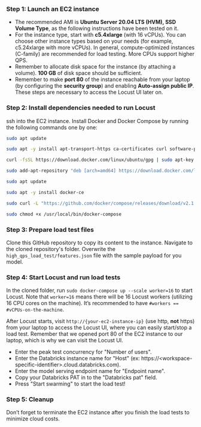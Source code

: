 ### Step 1: Launch an EC2 instance
* The recommended AMI is __Ubuntu Server 20.04 LTS (HVM), SSD Volume Type__, as the following instructions have been tested on it.
* For the instance type, start with __c5.4xlarge__ (with 16 vCPUs). You can choose other instance types based on your needs (for example, c5.24xlarge with more vCPUs). In general, compute-optimized instances (C-family) are recommended for load testing. More CPUs support higher QPS.
* Remember to allocate disk space for the instance (by attaching a volume). __100 GB__ of disk space should be sufficient.
* Remember to make __port 80__ of the instance reachable from your laptop (by configuring the __security group__) and enabling __Auto-assign public IP__. These steps are necessary to access the Locust UI later on.

### Step 2: Install dependencies needed to run Locust

ssh into the EC2 instance. Install Docker and Docker Compose by running the following commands one by one:

```bash
sudo apt update

sudo apt -y install apt-transport-https ca-certificates curl software-properties-common

curl -fsSL https://download.docker.com/linux/ubuntu/gpg | sudo apt-key add -

sudo add-apt-repository "deb [arch=amd64] https://download.docker.com/linux/ubuntu focal stable"

sudo apt update

sudo apt -y install docker-ce

sudo curl -L "https://github.com/docker/compose/releases/download/v2.1.1/docker-compose-linux-x86_64" -o /usr/local/bin/docker-compose

sudo chmod +x /usr/local/bin/docker-compose
```

### Step 3: Prepare load test files

Clone this GitHub repository to copy its content to the instance. Navigate to the cloned repository's folder. Overwrite the `high_qps_load_test/features.json` file with the sample payload for you model.

### Step 4: Start Locust and run load tests

In the cloned folder, run `sudo docker-compose up --scale worker=16` to start Locust. Note that `worker=16` means there will be 16 Locust workers (utilizing 16 CPU cores on the machine). It’s recommended to have `#workers == #vCPUs-on-the-machine`.

After Locust starts, visit `http://{your-ec2-instance-ip}` (use http, __not__ https) from your laptop to access the Locust UI, where you can easily start/stop a load test. Remember that we opened port 80 of the EC2 instance to our laptop, which is why we can visit the Locust UI.

- Enter the peak test concurrency for "Number of users".
- Enter the Databricks instance name for "Host" (ex: https://\<workspace-specific-identifier\>.cloud.databricks.com).
- Enter the model serving endpoint name for "Endpoint name".
- Copy your Databricks PAT in to the "Databricks pat" field.
- Press "Start swarming" to start the load test!

### Step 5: Cleanup

Don’t forget to terminate the EC2 instance after you finish the load tests to minimize cloud costs.
